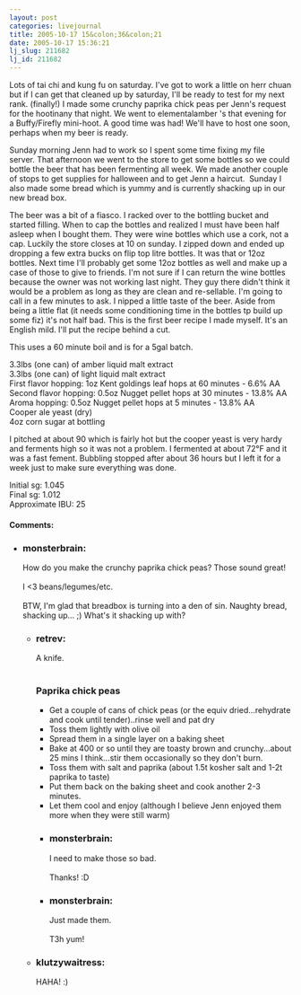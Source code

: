 ```yaml
---
layout: post
categories: livejournal
title: 2005-10-17 15&colon;36&colon;21
date: 2005-10-17 15:36:21
lj_slug: 211682
lj_id: 211682
---
```

Lots of tai chi and kung fu on saturday. I've got to work a little on herr chuan but if I can get that cleaned up by saturday, I'll be ready to test for my next rank. (finally!) I made some crunchy paprika chick peas per Jenn's request for the hootinany that night. We went to elementalamber 's that evening for a Buffy/Firefly mini-hoot. A good time was had! We'll have to host one soon, perhaps when my beer is ready.  



Sunday morning Jenn had to work so I spent some time fixing my file server. That afternoon we went to the store to get some bottles so we could bottle the beer that has been fermenting all week. We made another couple of stops to get supplies for halloween and to get Jenn a haircut.  Sunday I also made some bread which is yummy and is currently shacking up in our new bread box.  



The beer was a bit of a fiasco. I racked over to the bottling bucket and started filling. When to cap the bottles and realized I must have been half asleep when I bought them. They were wine bottles which use a cork, not a cap. Luckily the store closes at 10 on sunday. I zipped down and ended up dropping a few extra bucks on flip top litre bottles. It was that or 12oz bottles. Next time I'll probably get some 12oz bottles as well and make up a case of those to give to friends. I'm not sure if I can return the wine bottles because the owner was not working last night. They guy there didn't think it would be a problem as long as they are clean and re-sellable. I'm going to call in a few minutes to ask. I nipped a little taste of the beer. Aside from being a little flat (it needs some conditioning time in the bottles tp build up some fiz) it's not half bad. This is the first beer recipe I made myself. It's an English mild. I'll put the recipe behind a cut.  



This uses a 60 minute boil and is for a 5gal batch.  



3.3lbs (one can) of amber liquid malt extract  
3.3lbs (one can) of light liquid malt extract  
First flavor hopping: 1oz Kent goldings leaf hops at 60 minutes - 6.6% AA  
Second flavor hopping: 0.5oz Nugget pellet hops at 30 minutes - 13.8% AA  
Aroma hopping: 0.5oz Nugget pellet hops at 5 minutes - 13.8% AA  
Cooper ale yeast (dry)  
4oz corn sugar at bottling  



I pitched at about 90 which is fairly hot but the cooper yeast is very hardy and ferments high so it was not a problem. I fermented at about 72°F and it was a fast fement. Bubbling stopped after about 36 hours but I left it for a week just to make sure everything was done.  



Initial sg: 1.045  
Final sg: 1.012  
Approximate IBU: 25


<div id="comments"><h4>Comments:</h4><div class="lj-comments"><ul>
<li><h3>monsterbrain: </h3>
<a id="comment-539"></a>
<p>How do you make the crunchy paprika chick peas?  Those sound great!<br>
<br>
I &lt;3 beans/legumes/etc.<br>
<br>
BTW, I'm glad that breadbox is turning into a den of sin.  Naughty bread, shacking up...  ;)  What's it shacking up with?</p>
<ul>
<li><h3>retrev: </h3>
<a id="comment-540"></a>
<p>A knife.<br>
<br>
<h3>Paprika chick peas</h3>
<ul>
<li>Get a couple of cans of chick peas (or the equiv dried...rehydrate and cook until tender)..rinse well and pat dry<br>
<li>Toss them lightly with olive oil<br>
<li>Spread them in a single layer on a baking sheet<br>
<li>Bake at 400 or so until they are toasty brown and crunchy...about 25 mins I think...stir them occasionally so they don't burn.<br>
<li>Toss them with salt and paprika (about 1.5t kosher salt and 1-2t paprika to taste)<br>
<li>Put them back on the baking sheet and cook another 2-3 minutes.<br>
<li>Let them cool and enjoy (although I believe Jenn enjoyed them more when they were still warm)<br>
</ul></p>
<ul>
<li><h3>monsterbrain: </h3>
<a id="comment-542"></a>
<p>I need to make those so bad.<br>
<br>
Thanks! :D</p>
</li>
<li><h3>monsterbrain: </h3>
<a id="comment-553"></a>
<p>Just made them.<br>
<br>
T3h yum!</p>
</li>
</ul>
</li>
<li><h3>klutzywaitress: </h3>
<a id="comment-541"></a>
<p>HAHA! :)</p>
</li>
</ul>
</li>
</ul></div></div>
